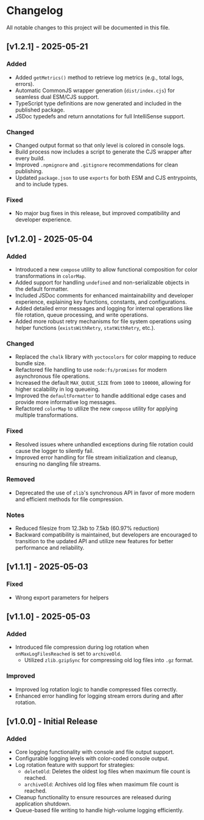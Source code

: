 # Changelog

All notable changes to this project will be documented in this file.

## [v1.2.1] - 2025-05-21
### Added
- Added `getMetrics()` method to retrieve log metrics (e.g., total logs, errors).
- Automatic CommonJS wrapper generation (`dist/index.cjs`) for seamless dual ESM/CJS support.
- TypeScript type definitions are now generated and included in the published package.
- JSDoc typedefs and return annotations for full IntelliSense support.

### Changed
- Changed output format so that only level is colored in console logs.
- Build process now includes a script to generate the CJS wrapper after every build.
- Improved `.npmignore` and `.gitignore` recommendations for clean publishing.
- Updated `package.json` to use `exports` for both ESM and CJS entrypoints, and to include types.

### Fixed
- No major bug fixes in this release, but improved compatibility and developer experience.

## [v1.2.0] - 2025-05-04
### Added
- Introduced a new `compose` utility to allow functional composition for color transformations in `colorMap`.
- Added support for handling `undefined` and non-serializable objects in the default formatter.
- Included JSDoc comments for enhanced maintainability and developer experience, explaining key functions, constants, and configurations.
- Added detailed error messages and logging for internal operations like file rotation, queue processing, and write operations.
- Added more robust retry mechanisms for file system operations using helper functions (`existsWithRetry`, `statWithRetry`, etc.).

### Changed
- Replaced the `chalk` library with `yoctocolors` for color mapping to reduce bundle size.
- Refactored file handling to use `node:fs/promises` for modern asynchronous file operations.
- Increased the default `MAX_QUEUE_SIZE` from `1000` to `100000`, allowing for higher scalability in log queueing.
- Improved the `defaultFormatter` to handle additional edge cases and provide more informative log messages.
- Refactored `colorMap` to utilize the new `compose` utility for applying multiple transformations.

### Fixed
- Resolved issues where unhandled exceptions during file rotation could cause the logger to silently fail.
- Improved error handling for file stream initialization and cleanup, ensuring no dangling file streams.

### Removed
- Deprecated the use of `zlib`'s synchronous API in favor of more modern and efficient methods for file compression.

### Notes
- Reduced filesize from 12.3kb to 7.5kb (60.97% reduction)
- Backward compatibility is maintained, but developers are encouraged to transition to the updated API and utilize new features for better performance and reliability.


## [v1.1.1] - 2025-05-03
### Fixed
- Wrong export parameters for helpers

## [v1.1.0] - 2025-05-03
### Added
- Introduced file compression during log rotation when `onMaxLogFilesReached` is set to `archiveOld`.
  - Utilized `zlib.gzipSync` for compressing old log files into `.gz` format.
  
### Improved
- Improved log rotation logic to handle compressed files correctly.
- Enhanced error handling for logging stream errors during and after rotation.

## [v1.0.0] - Initial Release
### Added
- Core logging functionality with console and file output support.
- Configurable logging levels with color-coded console output.
- Log rotation feature with support for strategies:
  - `deleteOld`: Deletes the oldest log files when maximum file count is reached.
  - `archiveOld`: Archives old log files when maximum file count is reached.
- Cleanup functionality to ensure resources are released during application shutdown.
- Queue-based file writing to handle high-volume logging efficiently.